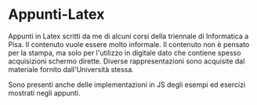 # Appunti-Latex

Appunti in Latex scritti da me di alcuni corsi della triennale di Informatica a Pisa.
Il contenuto vuole essere molto informale.
Il contenuto non è pensato per la stampa, ma solo per l'utilizzo in digitale dato che contiene spesso acquisizioni schermo dirette.
Diverse rappresentazioni sono acquisite dal materiale fornito dall'Università stessa.

Sono presenti anche delle implementazioni in JS degli esempi ed esercizi mostrati negli appunti.
